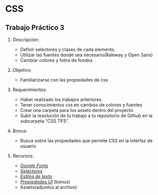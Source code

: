 CSS
==================

Trabajo Práctico 3
--------------------

1.  Descripción:
    -   Definir selectores y clases de cada elemento.
    -   Utilizar las fuentes donde sea necesario(Raleway y Open Sans)
    -   Cambiar colores y fotos de fondos

2.  Objetivo:
    -   Familiarizarse con las propiedades de css

3.  Requerimientos:
    -   Haber realizado los trabajos anteriores.
    -   Tener conocimientos css en cambios de colores y fuentes
    -   Crear una carpeta para los assets dentro del proyecto
    -   Subir la resolución de tu trabajo a tu repositorio de Github en la subcarpeta “CSS TP3”.

4.  Bonus:
    -   Busca sobre las propiedades que permite CSS en la interfaz de usuario

5.  Recursos:
    -   [*Google Fonts*](http://www.google.com/fonts)
    -   [*Selectores*](https://developer.mozilla.org/en-US/docs/Web/Guide/CSS/Getting_started/Selectors)
    -   [*Estilos de texto*](https://developer.mozilla.org/en-US/docs/Web/Guide/CSS/Getting_started/Text_styles)
    -   [*Propiedades UI*](https://developer.mozilla.org/en-US/docs/Web/Guide/CSS/Getting_started/Media#User_interfaces) (bonus)
    -   Assets(adjuntos al archivo)
